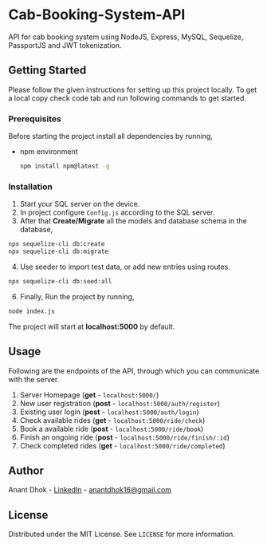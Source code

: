 # Cab-Booking-System-API

API for cab booking system using NodeJS, Express, MySQL, Sequelize, PassportJS and JWT tokenization.


## Getting Started

Please follow the given instructions for setting up this project locally.
To get a local copy check code tab and run following commands to get started.


### Prerequisites

Before starting the project install all dependencies by running,
* npm environment
  ```sh
  npm install npm@latest -g
  ```
  

### Installation
  
1. Start your SQL server on the device.
2. In project configure `Config.js` according to the SQL server.
3. After that **Create/Migrate** all the models and database schema in the database, 
  ```sh
  npx sequelize-cli db:create
  npx sequelize-cli db:migrate
  ```
4. Use seeder to import test data, or add new entries using routes.
  ```sh
  npx sequelize-cli db:seed:all
  ```
6. Finally, Run the project by running, 
  ```sh
  node index.js
  ```
The project will start at **localhost:5000** by default.
  
  
## Usage

Following are the endpoints of the API, through which you can communicate with the server.

1. Server Homepage (**get** - `localhost:5000/`)
2. New user registration (**post** - `localhost:5000/auth/register`)
3. Existing user login (**post** - `localhost:5000/auth/login`)
4. Check available rides (**get** - `localhost:5000/ride/check`)
5. Book a available ride (**post** - `localhost:5000/ride/book`)
6. Finish an ongoing ride (**post** - `localhost:5000/ride/finish/:id`)
7. Check completed rides (**get** - `localhost:5000/ride/completed`)
  
## Author

Anant Dhok - [LinkedIn](https://www.linkedin.com/in/anantdhok-444701/) - anantdhok16@gmail.com


## License

Distributed under the MIT License. See `LICENSE` for more information.
